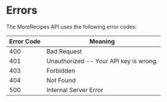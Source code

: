# Errors

The MoreRecipes API uses the following error codes:


Error Code | Meaning
---------- | -------
400 | Bad Request
401 | Unauthorized -- Your API key is wrong.
403 | Forbidden
404 | Not Found
500 | Internal Server Error
